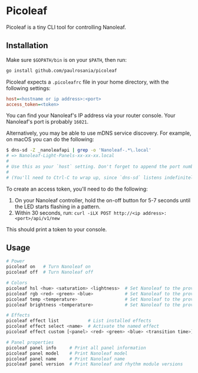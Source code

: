 # Picoleaf

Picoleaf is a tiny CLI tool for controlling Nanoleaf.

## Installation

Make sure `$GOPATH/bin` is on your `$PATH`, then run:

```bash
go install github.com/paulrosania/picoleaf
```

Picoleaf expects a `.picoleafrc` file in your home directory, with the
following settings:

```ini
host=<hostname or ip address>:<port>
access_token=<token>
```

You can find your Nanoleaf's IP address via your router console. Your Nanoleaf's
port is probably `16021`.

Alternatively, you may be able to use mDNS service discovery. For example, on
macOS you can do the following:

```bash
$ dns-sd -Z _nanoleafapi | grep -o 'Nanoleaf-.*\.local'
# => Nanoleaf-Light-Panels-xx-xx-xx.local
#
# Use this as your `host` setting. Don't forget to append the port number.
#
# (You'll need to Ctrl-C to wrap up, since `dns-sd` listens indefinitely.)
```

To create an access token, you'll need to do the following:

1. On your Nanoleaf controller, hold the on-off button for 5-7 seconds until the
   LED starts flashing in a pattern.
2. Within 30 seconds, run: `curl -iLX POST http://<ip address>:<port>/api/v1/new`

This should print a token to your console.

## Usage

```bash
# Power
picoleaf on   # Turn Nanoleaf on
picoleaf off  # Turn Nanoleaf off

# Colors
picoleaf hsl <hue> <saturation> <lightness>  # Set Nanoleaf to the provided HSL
picoleaf rgb <red> <green> <blue>            # Set Nanoleaf to the provided RGB
picoleaf temp <temperature>                  # Set Nanoleaf to the provided color temperature
picoleaf brightness <temperature>            # Set Nanoleaf to the provided brightness

# Effects
picoleaf effect list           # List installed effects
picoleaf effect select <name>  # Activate the named effect
picoleaf effect custom [<panel> <red> <green> <blue> <transition time>] ...

# Panel properties
picoleaf panel info     # Print all panel information
picoleaf panel model    # Print Nanoleaf model
picoleaf panel name     # Print Nanoleaf name
picoleaf panel version  # Print Nanoleaf and rhythm module versions
```

